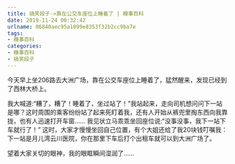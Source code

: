 ```yaml
---
title: 搞笑段子->靠在公交车座位上睡着了 | 糗事百科
date: 2019-11-24 00:32:42
urlname: 06840aec95a1099e8353f32b2cc9ba7e
tags: 
- 糗事百科
categories:
- 糗事百科
- 搞笑段子
---
```

今天早上坐206路去大洲广场，靠在公交车座位上睡着了，猛然醒来，发现已经到了西林大桥上。

我大喊道:“糟了，糟了！睡着了，坐过站了！”我站起来，走向司机想问问下一站是哪？这时周围的乘客纷纷站了起来死盯着我，还有人开始从裤兜里掏东西向我靠拢，也有人迅速打开车窗……       我见状立马乖乖坐回座位说:“没事没事，我下一站下车就行了！”        这时，大家才慢慢坐回自己位置，有个大姐还给了我20块钱叮嘱我：下一站是月儿湾云川医院，你在那里下车后打个出租车就可以到大洲广场了。

望着大家关切的眼神，我的眼眶瞬间湿润了……


